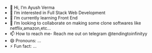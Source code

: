 - 👋 Hi, I’m Ayush Verma
- 👀 I’m interested in Full Stack Web Development
- 🌱 I’m currently learning Front End
- 💞️ I’m looking to collaborate on making some clone softwares like netflix,amazon,etc...
- 📫 How to reach me- Reach me out on telegram @tendingtoinfinityy
- 😄 Pronouns: ...
- ⚡ Fun fact: ...

<!---
ayxsh678/ayxsh678 is a ✨ special ✨ repository because its `README.md` (this file) appears on your GitHub profile.
You can click the Preview link to take a look at your changes.
--->

